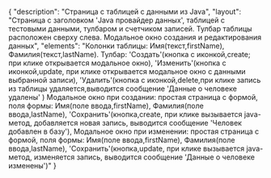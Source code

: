 {
"description": "Страница с таблицей с данными из Java",
"layout": "Страница с заголовком 'Java провайдер данных', таблицей с тестовыми данными, тулбаром и счетчиком записей. 
Тулбар таблицы расположен сверху слева. Модальное окно создания и редактирования данных",
"elements": "Колонки таблицы: Имя(текст,firstName), Фамилия(текст,lastName).
Тулбар: 'Создать'(кнопка с иконкой,create; при клике открывается модальное окно),
'Изменить'(кнопка с иконкой,update, при клике открывается модальное окно c данными выбранной записи),
'Удалить'(кнопка с иконкой,delete,при клике запись из таблицы удаляется,выводится сообщение 'Данные о человеке удалены' )
Модальное окно при создании: простая страница с формой, поля формы: Имя(поле ввода,firstName), Фамилия(поле ввода,lastName),
'Сохранить'(кнопка,create, при клике вызывается java-метод, добавляется новая запись, выводится сообщение 'Человек добавлен в базу'),
Модальное окно при изменении: простая страница с формой, поля формы: Имя(поле ввода,firstName), Фамилия(поле ввода,lastName),
'Сохранить'(кнопка,update, при клике вызывается java-метод, изменяется запись, выводится сообщение 'Данные о человеке изменены')"
}